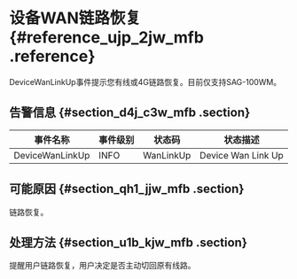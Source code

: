 # 设备WAN链路恢复 {#reference_ujp_2jw_mfb .reference}

DeviceWanLinkUp事件提示您有线或4G链路恢复。目前仅支持SAG-100WM。

## 告警信息 {#section_d4j_c3w_mfb .section}

|事件名称|事件级别|状态码|状态描述|
|----|----|---|----|
|DeviceWanLinkUp|INFO|WanLinkUp|Device Wan Link Up|

## 可能原因 {#section_qh1_jjw_mfb .section}

链路恢复。

## 处理方法 {#section_u1b_kjw_mfb .section}

提醒用户链路恢复，用户决定是否主动切回原有线路。


